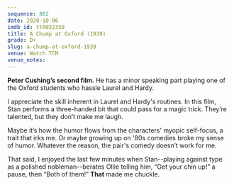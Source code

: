 ```yaml
---
sequence: 882
date: 2020-10-06
imdb_id: tt0032339
title: A Chump at Oxford (1939)
grade: D+
slug: a-chump-at-oxford-1939
venue: Watch TCM
venue_notes:
---
```


**Peter Cushing’s second film.** He has a minor speaking part playing one of the Oxford students who hassle Laurel and Hardy.

<!-- end -->

I appreciate the skill inherent in Laurel and Hardy's routines. In this film, Stan performs a three-handed bit that could pass for a magic trick. They’re talented, but they don’t make me laugh.

Maybe it’s how the humor flows from the characters' myopic self-focus, a trait that irks me. Or maybe growing up on '80s comedies broke my sense of humor. Whatever the reason, the pair's comedy doesn’t work for me.

That said, I enjoyed the last few minutes when Stan--playing against type as a polished nobleman--berates Ollie telling him, “Get your chin up!” a pause, then “Both of them!” **That** made me chuckle.